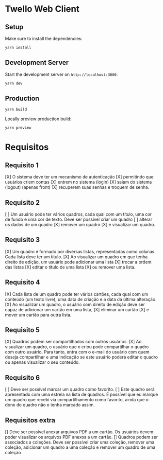 # Twello Web Client

## Setup

Make sure to install the dependencies:

```bash
yarn install
```

## Development Server

Start the development server on `http://localhost:3000`:

```bash
yarn dev
```

## Production

```bash
yarn build
```

Locally preview production build:

```bash
yarn preview
```

# Requisitos

## Requisito 1

[X] O sistema deve ter um mecanismo de autenticação
[X] permitindo que usuários criem contas
[X] entrem no sistema (login)
[X] saiam do sistema (logout) (apenas front)
[X] recuperem suas senhas e troquem de senha.

## Requisito 2

[ ] Um usuário pode ter vários quadros, cada qual com um título, uma cor de fundo e uma
cor de texto. Deve ser possível criar um quadro
[ ] alterar os dados de um quadro
[X] remover um quadro
[X] e visualizar um quadro.

## Requisito 3

[X] Um quadro é formado por diversas listas, representadas como colunas. Cada lista deve
ter um título.
[X] Ao visualizar um quadro em que tenha direito de edição, um usuário pode
adicionar uma lista
[X] trocar a ordem das listas
[X] editar o título de uma lista
[X] ou remover uma lista.

## Requisito 4

[X] Cada lista de um quadro pode ter vários cartões, cada qual com um conteúdo (um texto
livre), uma data de criação e a data da última alteração.
[X] Ao visualizar um quadro, o usuário com direito de edição deve ser capaz de adicionar um cartão em uma lista,
[X] eliminar um cartão
[X] e mover um cartão para outra lista.

## Requisito 5

[X] Quadros podem ser compartilhados com outros usuários.
[X] Ao visualizar um quadro, o usuário que o criou pode compartilhar o quadro com outro usuário. Para tanto, entra com o e-mail do usuário com quem deseja compartilhar e uma indicação se este usuário poderá editar o quadro ou apenas visualizar o seu conteúdo.

## Requisito 6

[ ] Deve ser possível marcar um quadro como favorito.
[ ] Este quadro será apresentado com uma estrela na lista de quadros. É possível que eu marque um quadro que recebi via
compartilhamento como favorito, ainda que o dono do quadro não o tenha marcado assim.

## Requisitos extra

[] Deve ser possível anexar arquivos PDF a um cartão. Os usuários devem poder visualizar os arquivos PDF anexos a um cartão.
[] Quadros podem ser associados a coleções. Deve ser possível criar uma coleção, remover uma coleção, adicionar um quadro a uma coleção e remover um quadro de uma coleção
